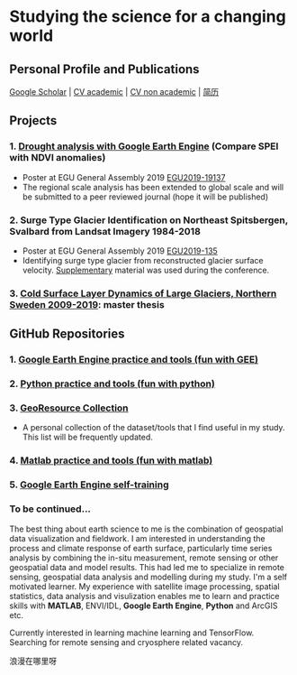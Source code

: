 # Studying the science for a changing world
## Personal Profile and Publications
[Google Scholar](https://scholar.google.com/citations?user=hMKGuKwAAAAJ&hl=en)  |
[CV academic](https://github.com/fsn1995/fsn1995.github.io/blob/master/doc/CV/Shunan%20Feng%20CV%20academic.pdf)  |
[CV non academic](https://github.com/fsn1995/fsn1995.github.io/blob/master/doc/CV/Shunan%20Feng%20CV%20non%20academic.pdf)  |
[简历](https://github.com/fsn1995/fsn1995.github.io/blob/master/doc/CV/冯树楠_简历.pdf)
## Projects
### 1. [Drought analysis with Google Earth Engine](https://github.com/fsn1995/Drought-Analysis) (Compare SPEI with NDVI anomalies) 
- Poster at EGU General Assembly 2019 [EGU2019-19137](https://github.com/fsn1995/Drought-Analysis/blob/master/doc/EGU2019-19137_Drought%20Analysis.pdf) 
- The regional scale analysis has been extended to global scale and will be submitted to a peer reviewed journal (hope it will be published)

### 2. Surge Type Glacier Identification on Northeast Spitsbergen, Svalbard from Landsat Imagery 1984-2018 
- Poster at EGU General Assembly 2019 [EGU2019-135](https://github.com/fsn1995/fsn1995.github.io/blob/master/doc/Conference/EGU2019-135_Glacier%20Surge_Shunan.pdf)
- Identifying surge type glacier from reconstructed glacier surface velocity. [Supplementary](https://github.com/fsn1995/fsn1995.github.io/blob/master/doc/Conference/EGU2019-135_Glacier%20Surge%20Supplementary_Shunan%20Feng.pdf) material was used during the conference.

### 3. [Cold Surface Layer Dynamics of Large Glaciers, Northern Sweden 2009-2019](https://github.com/fsn1995/cold-surface-layer-dynamics-on-Storglaciaren): master thesis

## GitHub Repositories
### 1. [Google Earth Engine practice and tools (fun with GEE)](https://fsn1995.github.io/Fun-with-Google-Earth-Engine)
### 2. [Python practice and tools (fun with python)](https://fsn1995.github.io/Fun-with-Python-for-Geodata/)
### 3. [GeoResource Collection](https://fsn1995.github.io/GeoResource-Collection/)
- A personal collection of the dataset/tools that I find useful in my study. This list will be frequently updated.

### 4. [Matlab practice and tools (fun with matlab)](https://github.com/fsn1995/MatlabFSN)
### 5. [Google Earth Engine self-training](https://github.com/fsn1995/Goolgle-Earth-Engine-self-training)

### To be continued...
The best thing about earth science to me is the combination of geospatial data visualization and fieldwork. I am interested in understanding the process and climate response of earth surface, particularly time series analysis by combining the in-situ measurement, remote sensing or other geospatial data and model results. This had led me to specialize in remote sensing, geospatial data analysis and modelling during my study. I'm a self motivated learner. My experience with satellite image processing, spatial statistics, data analysis and visulization enables me to learn and practice skills with **MATLAB**, ENVI/IDL, **Google Earth Engine**, **Python** and ArcGIS etc. 

Currently interested in learning machine learning and TensorFlow. Searching for remote sensing and cryosphere related vacancy. 

浪漫在哪里呀 
